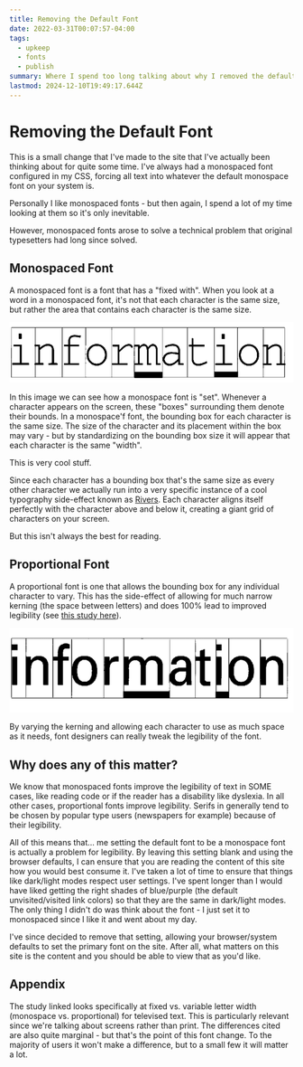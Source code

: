 ```yaml
---
title: Removing the Default Font
date: 2022-03-31T00:07:57-04:00
tags:
  - upkeep
  - fonts
  - publish
summary: Where I spend too long talking about why I removed the default font temporarily
lastmod: 2024-12-10T19:49:17.644Z
---
```

# Removing the Default Font

This is a small change that I've made to the site that I've actually been thinking about for quite some time. I've always had a monospaced font configured in my CSS, forcing all text into whatever the default monospace font on your system is.

Personally I like monospaced fonts - but then again, I spend a lot of my time looking at them so it's only inevitable.

However, monospaced fonts arose to solve a technical problem that original typesetters had long since solved.

## Monospaced Font

A monospaced font is a font that has a "fixed with". When you look at a word in a monospaced font, it's not that each character is the same size, but rather the area that contains each character is the same size.

![Font Spaces](/img/monospace.png)

In this image we can see how a monospace font is "set". Whenever a character appears on the screen, these "boxes" surrounding them denote their bounds. In a monospace'f font, the bounding box for each character is the same size. The size of the character and its placement within the box may vary - but by standardizing on the bounding box size it will appear that each character is the same "width".

This is very cool stuff.

Since each character has a bounding box that's the same size as every other character we actually run into a very specific instance of a cool typography side-effect known as [Rivers](https://en.wikipedia.org/wiki/River_\(typography\)). Each character aligns itself perfectly with the character above and below it, creating a giant grid of characters on your screen.

But this isn't always the best for reading.

## Proportional Font

A proportional font is one that allows the bounding box for any individual character to vary. This has the side-effect of allowing for much narrow kerning (the space between letters) and does 100% lead to improved legibility (see [this study here](https://journals.sagepub.com/doi/pdf/10.1177/001872088302500303)).

![Proportional Font](/img/proportional.png)

By varying the kerning and allowing each character to use as much space as it needs, font designers can really tweak the legibility of the font.

## Why does any of this matter?

We know that monospaced fonts improve the legibility of text in SOME cases, like reading code or if the reader has a disability like dyslexia. In all other cases, proportional fonts improve legibility. Serifs in generally tend to be chosen by popular type users (newspapers for example) because of their legibility.

All of this means that... me setting the default font to be a monospace font is actually a problem for legibility. By leaving this setting blank and using the browser defaults, I can ensure that you are reading the content of this site how you would best consume it. I've taken a lot of time to ensure that things like dark/light modes respect user settings. I've spent longer than I would have liked getting the right shades of blue/purple (the default unvisited/visited link colors) so that they are the same in dark/light modes. The only thing I didn't do was think about the font - I just set it to monospaced since I like it and went about my day.

I've since decided to remove that setting, allowing your browser/system defaults to set the primary font on the site. After all, what matters on this site is the content and you should be able to view that as you'd like.

## Appendix

The study linked looks specifically at fixed vs. variable letter width (monospace vs. proportional) for televised text. This is particularly relevant since we're talking about screens rather than print. The differences cited are also quite marginal - but that's the point of this font change. To the majority of users it won't make a difference, but to a small few it will matter a lot.
